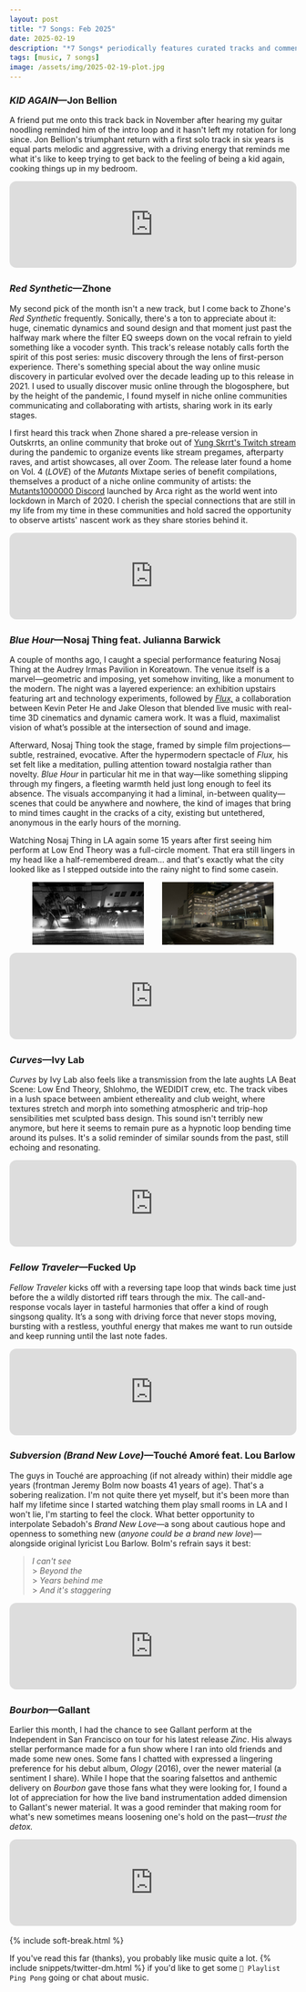 ```yaml
---
layout: post
title: "7 Songs: Feb 2025"
date: 2025-02-19
description: "*7 Songs* periodically features curated tracks and commentary for a more personal music discovery experience."
tags: [music, 7 songs]
image: /assets/img/2025-02-19-plot.jpg
---
```


### _KID AGAIN_—Jon Bellion

A friend put me onto this track back in November after hearing my guitar noodling reminded him of the intro loop and it hasn't left my rotation for long since. Jon Bellion's triumphant return with a first solo track in six years is equal parts melodic and aggressive, with a driving energy that reminds me what it's like to keep trying to get back to the feeling of being a kid again, cooking things up in my bedroom.

<iframe class="mt-50" style="border-radius:12px" src="https://open.spotify.com/embed/track/0FcVZWtHJ0XoHhbT8fiyAg?utm_source=generator" width="100%" height="152" frameBorder="0" allowfullscreen="" allow="autoplay; clipboard-write; encrypted-media; fullscreen; picture-in-picture" loading="lazy"></iframe>

<h3 class="mt-200"><em>Red Synthetic</em>—Zhone</h3>

My second pick of the month isn't a new track, but I come back to Zhone's _Red Synthetic_ frequently. Sonically, there's a ton to appreciate about it: huge, cinematic dynamics and sound design and that moment just past the halfway mark where the filter EQ sweeps down on the vocal refrain to yield something like a vocoder synth. This track's release notably calls forth the spirit of this post series: music discovery through the lens of first-person experience. There's something special about the way online music discovery in particular evolved over the decade leading up to this release in 2021. I used to usually discover music online through the blogosphere, but by the height of the pandemic, I found myself in niche online communities communicating and collaborating with artists, sharing work in its early stages.

I first heard this track when Zhone shared a pre-release version in Outskrrts, an online community that broke out of [Yung Skrrt's Twitch stream](twitch.tv/yungskrrt) during the pandemic to organize events like stream pregames, afterparty raves, and artist showcases, all over Zoom. The release later found a home on Vol. 4 (_LOVE_) of the _Mutants_ Mixtape series of benefit compilations, themselves a product of a niche online community of artists: the [Mutants1000000 Discord](https://discord.com/invite/RnSWscwmaw) launched by Arca right as the world went into lockdown in March of 2020. I cherish the special connections that are still in my life from my time in these communities and hold sacred the opportunity to observe artists' nascent work as they share stories behind it.

<iframe class="mt-50" style="border-radius:12px" src="https://open.spotify.com/embed/track/4RCpC8oxbkqZRwidTkjgRv?utm_source=generator" width="100%" height="152" frameBorder="0" allowfullscreen="" allow="autoplay; clipboard-write; encrypted-media; fullscreen; picture-in-picture" loading="lazy"></iframe>

<h3 class="mt-200"><em>Blue Hour</em>—Nosaj Thing feat. Julianna Barwick</h3>

A couple of months ago, I caught a special performance featuring Nosaj Thing at the Audrey Irmas Pavilion in Koreatown. The venue itself is a marvel—geometric and imposing, yet somehow inviting, like a monument to the modern. The night was a layered experience: an exhibition upstairs featuring art and technology experiments, followed by [_Flux,_](https://www.kevinpeterhe.com/flux) a collaboration between Kevin Peter He and Jake Oleson that blended live music with real-time 3D cinematics and dynamic camera work. It was a fluid, maximalist vision of what’s possible at the intersection of sound and image.

Afterward, Nosaj Thing took the stage, framed by simple film projections—subtle, restrained, evocative. After the hypermodern spectacle of _Flux,_ his set felt like a meditation, pulling attention toward nostalgia rather than novelty. _Blue Hour_ in particular hit me in that way—like something slipping through my fingers, a fleeting warmth held just long enough to feel its absence. The visuals accompanying it had a liminal, in-between quality—scenes that could be anywhere and nowhere, the kind of images that bring to mind times caught in the cracks of a city, existing but untethered, anonymous in the early hours of the morning.

Watching Nosaj Thing in LA again some 15 years after first seeing him perform at Low End Theory was a full-circle moment. That era still lingers in my head like a half-remembered dream... and that's exactly what the city looked like as I stepped outside into the rainy night to find some casein.

<figure style="display: grid; grid-template-columns: auto auto; grid-gap: 32px">
    <img alt="Audrey Irmas Pavillion" src="/assets/img/2025-02-19-audrey-irmas-pavillion.jpg" />
    <img alt="spooky parking lot" src="/assets/img/2025-02-19-plot.jpg" />
</figure>

<iframe style="border-radius:12px" src="https://open.spotify.com/embed/track/6f9BnONLZr0rpB5thUzzlW?utm_source=generator" width="100%" height="152" frameBorder="0" allowfullscreen="" allow="autoplay; clipboard-write; encrypted-media; fullscreen; picture-in-picture" loading="lazy"></iframe>

<h3 class="mt-200"><em>Curves</em>—Ivy Lab</h3>

_Curves_ by Ivy Lab also feels like a transmission from the late aughts LA Beat Scene: Low End Theory, Shlohmo, the WEDIDIT crew, etc. The track vibes in a lush space between ambient ethereality and club weight, where textures stretch and morph into something atmospheric and trip-hop sensibilities met sculpted bass design. This sound isn't terribly new anymore, but here it seems to remain pure as a hypnotic loop bending time around its pulses. It's a solid reminder of similar sounds from the past, still echoing and resonating.

<iframe class="mt-50" style="border-radius:12px" src="https://open.spotify.com/embed/track/14gFoEG2vJmqM7LaYRJ49m?utm_source=generator" width="100%" height="152" frameBorder="0" allowfullscreen="" allow="autoplay; clipboard-write; encrypted-media; fullscreen; picture-in-picture" loading="lazy"></iframe>

<h3 class="mt-200"><em>Fellow Traveler</em>—Fucked Up</h3>

_Fellow Traveler_ kicks off with a reversing tape loop that winds back time just before the a wildly distorted riff tears through the mix. The call-and-response vocals layer in tasteful harmonies that offer a kind of rough singsong quality. It’s a song with driving force that never stops moving, bursting with a restless, youthful energy that makes me want to run outside and keep running until the last note fades.

<iframe class="mt-50" style="border-radius:12px" src="https://open.spotify.com/embed/track/6OGg4W6YQ0VO7SOvWvYLV8?utm_source=generator" width="100%" height="152" frameBorder="0" allowfullscreen="" allow="autoplay; clipboard-write; encrypted-media; fullscreen; picture-in-picture" loading="lazy"></iframe>

<h3 class="mt-200"><em>Subversion (Brand New Love)</em>—Touché Amoré feat. Lou Barlow</h3>

The guys in Touché are approaching (if not already within) their middle age years (frontman Jeremy Bolm now boasts 41 years of age). That's a sobering realization. I'm not quite there yet myself, but it's been more than half my lifetime since I started watching them play small rooms in LA and I won't lie, I'm starting to feel the clock. What better opportunity to interpolate Sebadoh's _Brand New Love_—a song about cautious hope and openness to something new (_anyone could be a brand new love_)—alongside original lyricist Lou Barlow. Bolm's refrain says it best:

> _I can't see_<br> > _Beyond the_<br> > _Years behind me_<br> > _And it's staggering_

<iframe class="mt-50" style="border-radius:12px" src="https://open.spotify.com/embed/track/2Yc1uDPTWtZtQdOYdCdmYl?utm_source=generator" width="100%" height="152" frameBorder="0" allowfullscreen="" allow="autoplay; clipboard-write; encrypted-media; fullscreen; picture-in-picture" loading="lazy"></iframe>

<h3 class="mt-200"><em>Bourbon</em>—Gallant</h3>

Earlier this month, I had the chance to see Gallant perform at the Independent in San Francisco on tour for his latest release _Zinc_. His always stellar performance made for a fun show where I ran into old friends and made some new ones. Some fans I chatted with expressed a lingering preference for his debut album, _Ology_ (2016), over the newer material (a sentiment I share). While I hope that the soaring falsettos and anthemic delivery on _Bourbon_ gave those fans what they were looking for, I found a lot of appreciation for how the live band instrumentation added dimension to Gallant's newer material. It was a good reminder that making room for what's new sometimes means loosening one's hold on the past—_trust the detox._

<iframe class="mt-50" style="border-radius:12px" src="https://open.spotify.com/embed/track/3Dp5SHGbRIqjGGI3cPdESA?utm_source=generator" width="100%" height="152" frameBorder="0" allowfullscreen="" allow="autoplay; clipboard-write; encrypted-media; fullscreen; picture-in-picture" loading="lazy"></iframe>

{% include soft-break.html %}

If you've read this far (thanks), you probably like music quite a lot. {% include snippets/twitter-dm.html %} if you'd like to get some <code>🏓 Playlist Ping Pong</code> going or chat about music.
